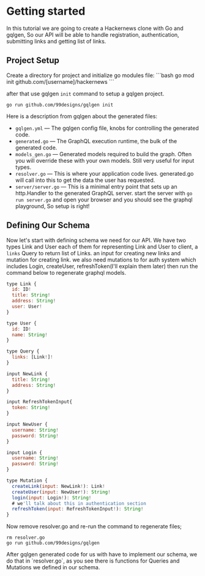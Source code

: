 # Getting started <a name="getting-started"></a>
In this tutorial we are going to create a Hackernews clone with Go and gqlgen, So our API will be able to handle registration, authentication, submitting links and getting list of links.

## Project Setup <a name="project-setup"></a>

<Instruction>
Create a directory for project and initialize go modules file:
```bash
go mod init github.com/[username]/hackernews
```

after that use ‍‍gqlgen `init` command to setup a gqlgen project.
```
go run github.com/99designs/gqlgen init
```
</Instruction>

Here is a description from gqlgen about the generated files:
* `gqlgen.yml` — The gqlgen config file, knobs for controlling the generated code.
* `generated.go` — The GraphQL execution runtime, the bulk of the generated code.
* `models_gen.go` — Generated models required to build the graph. Often you will override these with your own models. Still very useful for input types.
* `resolver.go` — This is where your application code lives. generated.go will call into this to get the data the user has requested.
* `server/server.go` — This is a minimal entry point that sets up an http.Handler to the generated GraphQL server.
start the server with `go run server.go` and open your browser and you should see the graphql playground, So setup is right!

## Defining Our Schema <a name="defining-out-schema"></a>
Now let's start with defining schema we need for our API. 
We have two types Link and User each of them for representing Link and User to client, a `links` Query to return list of Links. an input for creating new links and mutation for creating link. we also need mutations to for auth system which includes Login, createUser, refreshToken(I'll explain them later) then run the command below to regenerate graphql models.
```js
type Link {
  id: ID!
  title: String!
  address: String!
  user: User!
}

type User {
  id: ID!
  name: String!
}

type Query {
  links: [Link!]!
}

input NewLink {
  title: String!
  address: String!
}

input RefreshTokenInput{
  token: String!
}

input NewUser {
  username: String!
  password: String!
}

input Login {
  username: String!
  password: String!
}

type Mutation {
  createLink(input: NewLink!): Link!
  createUser(input: NewUser!): String!
  login(input: Login!): String!
  # we'll talk about this in authentication section
  refreshToken(input: RefreshTokenInput!): String!
}
```

<Instruction>

Now remove resolver.go and  re-run the command to regenerate files;
```
rm resolver.go
go run github.com/99designs/gqlgen
```
</Instruction>
After gqlgen generated code for us with have to implement our schema, we do that in ‍‍‍‍`resolver.go`, as you see there is functions for Queries and Mutations we defined in our schema.
